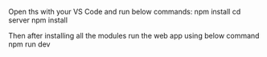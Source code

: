 Open ths with your VS Code and run below commands:
npm install
cd server
npm install 

Then after installing all the modules run the web app using below command
npm run dev
